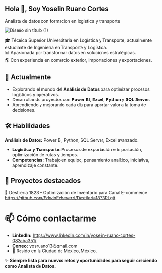 ## Hola 👋, Soy  Yoselin Ruano Cortes 

Analista de datos con formacion en logistica y transporte 

![Diseño sin título (1)](https://github.com/user-attachments/assets/9970b050-b398-430d-9611-ae4fca825ab7)

🎓 Técnica Superior Universitaria en Logística y Transporte, actualmente estudiante de Ingeniería en Transporte y Logística.  
📊 Apasionada por transformar datos en soluciones estratégicas.  
🌎 Con experiencia en comercio exterior, importaciones y exportaciones.

## 🚀 Actualmente

- Explorando el mundo del **Análisis de Datos** para optimizar procesos logísticos y operativos.
- Desarrollando proyectos con **Power BI**, **Excel**, **Python** y **SQL Server**.
- Aprendiendo y mejorando cada día para aportar valor a la toma de decisiones.
  
## 🛠️ Habilidades
 **Análisis de Datos:** Power BI, Python, SQL Server, Excel avanzado.
- **Logística y Transporte:** Procesos de exportación e importación, optimización de rutas y tiempos.
- **Competencias:** Trabajo en equipo, pensamiento analítico, iniciativa, aprendizaje constante.

## 📌 Proyectos destacados
🥃 Destilería 1823 – Optimización de Inventario para Canal E-commerce
https://github.com/EdwinEcheverri/Destileria1823PI.git

# 📫 Cómo contactarme

- **LinkedIn:** https://www.linkedin.com/in/yoselin-ruano-cortes-083aba351/
- **Correo:** yosruano13@gmail.com
- 📍 Resido en la Ciudad de México, México.

✨ **Siempre lista para nuevos retos y oportunidades para seguir creciendo como Analista de Datos.**
<!--
**YoselinRuano/YoselinRuano** is a ✨ _special_ ✨ repository because its `README.md` (this file) appears on your GitHub profile.

Here are some ideas to get you started:

- 🔭 I’m currently working on ...
- 🌱 I’m currently learning ...
- 👯 I’m looking to collaborate on ...
- 🤔 I’m looking for help with ...
- 💬 Ask me about ...
- 📫 How to reach me: ...
- 😄 Pronouns: ...
- ⚡ Fun fact: ...
-->
